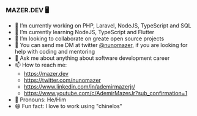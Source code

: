 ### MAZER.DEV 🖥️


- 🔭 I’m currently working on PHP, Laravel, NodeJS, TypeScript and SQL
- 🌱 I’m currently learning NodeJS, TypeScript and Flutter
- 👯 I’m looking to collaborate on greate open source projects
- 🤔 You can send me DM at twitter [@nunomazer](https://twitter.com/nunomazer), if you  are looking for help with coding and mentoring
- 💬 Ask me about anything about software development career
- 📫 How to reach me: 
   - https://mazer.dev
   - https://twitter.com/nunomazer
   - https://www.linkedin.com/in/ademirmazerjr/
   - https://www.youtube.com/c/AdemirMazerJr?sub_confirmation=1
- 🧓 Pronouns: He/Him
- 😄 Fun fact: I love to work using "chinelos"

